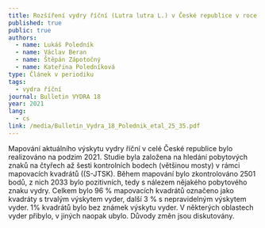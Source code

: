 ```yaml
---
title: Rozšíření vydry říční (Lutra lutra L.) v České republice v roce 2021
published: true
public: true
authors:
  - name: Lukáš Poledník
  - name: Václav Beran
  - name: Štěpán Zápotočný
  - name: Kateřina Poledníková
type: Článek v periodiku
tags:
  - vydra říční
journal: Bulletin VYDRA 18
year: 2021
lang:
  - cs
link: /media/Bulletin_Vydra_18_Polednik_etal_25_35.pdf
---
```

Mapování aktuálního výskytu vydry říční v celé České republice bylo realizováno na podzim 2021. Studie byla založena na hledání pobytových znaků na čtyřech až šesti kontrolních bodech (většinou mosty) v rámci mapovacích kvadrátů ((S-JTSK). Během mapování bylo zkontrolováno 2501 bodů, z nich 2033 bylo pozitivních, tedy s nálezem nějakého pobytového znaku vydry. Celkem bylo 96 % mapovacích kvadrátů označeno jako kvadráty s trvalým výskytem vyder, další 3 % s nepravidelným výskytem vyder. 1% kvadrátů bylo bez známek výskytu vyder. V některých oblastech vyder přibylo, v jiných naopak ubylo. Důvody změn jsou diskutovány.
